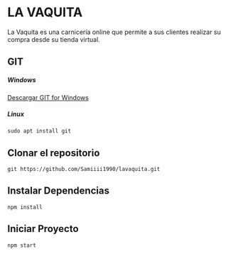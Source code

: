 # LA VAQUITA

La Vaquita es una carnicería online que permite a sus clientes realizar su compra desde su tienda virtual.

## GIT

##### Windows
[Descargar GIT for Windows](https://github.com/git-for-windows/git/releases/download/v2.30.1.windows.1/Git-2.30.1-64-bit.exe)

##### Linux
```
sudo apt install git
```

## Clonar el repositorio

```
git https://github.com/Samiiii1990/lavaquita.git

```

## Instalar Dependencias

```
npm install

```

## Iniciar Proyecto

```
npm start

```


